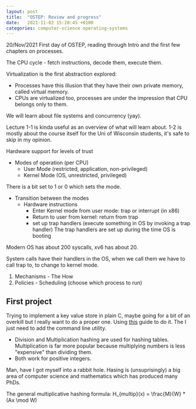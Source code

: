 ```yaml
---
layout: post
title:  "OSTEP: Review and progress"
date:   2021-11-02 15:20:45 +0100
categories: computer-science operating-systems
---
```


20/Nov/2021
First day of OSTEP, reading through Intro and the first few chapters on processes.

The CPU cycle - fetch instructions, decode them, execute them.

Virtualization is the first abstraction explored:
* Processes have this illusion that they have their own private memory, called virtual memory.
* CPUs are virtualized too, processes are under the impression that CPU belongs only to them.

We will learn about file systems and concurrency (yay).

Lecture 1-1 is kinda useful as an overview of what will learn about.
1-2 is mostly about the course itself for the Uni of Wisconsin students, it's safe to skip in my opinion.

Hardware support for levels of trust
- Modes of operation (per CPU)
    * User Mode (restricted, application, non-privileged)
    * Kernel Mode (OS, unrestricted, privileged)

There is a bit set to 1 or 0 which sets the mode.

- Transition between the modes
    * Hardware instructions
        * Enter Kernel mode from user mode: trap or interrupt (in x86)
        * Return to user from kernel: return from trap
        * set up trap handlers (execute something in OS by invoking a trap handler)
          The trap handlers are set up during the time OS is booting

Modern OS has about 200 syscalls, xv6 has about 20.

System calls have their handlers in the OS, when we call them we have to call trap to, to change to kernel mode.

1. Mechanisms - The How
2. Policies - Scheduling (choose which process to run)

## First project

Trying to implement a key value store in plain C, maybe going for a bit of an overkill but I really want to do a proper one.
Using [this](https://www.andreinc.net/2021/10/02/implementing-hash-tables-in-c-part-1) guide to do it. The I just need to add the command line utility.

* Division and Multiplication hashing are used for hashing tables. Multiplication is far more popular because multiplying numbers is less "expensive" than dividing them.
* Both work for positive integers.

Man, have I got myself into a rabbit hole. Hasing is (unsuprisingly) a big area of computer science and mathematics which has produced many PhDs.

The general multiplicative hashing formula:
H_{multip}(x) = \frac{M}{W} * (Ax \mod W)